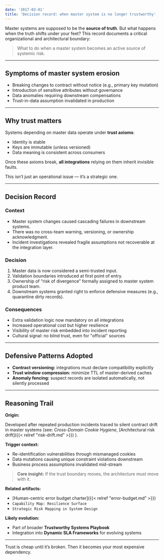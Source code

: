 ```yaml
---
date: '2017-03-01'
title: 'Decision record: when master system is no longer trustworthy'
---
```


Master systems are supposed to be the **source of truth**. But what happens when the truth shifts under your feet?
This record documents a critical organizational and architectural boundary:  

> What to do when a master system becomes an active source of systemic risk.

---

## Symptoms of master system erosion

- Breaking changes to contract without notice (e.g., primary key mutation)
- Introduction of sensitive attributes without governance
- Data anomalies requiring downstream compensations
- Trust-in-data assumption invalidated in production

---

## Why trust matters

Systems depending on master data operate under **trust axioms**:

- Identity is stable
- Keys are immutable (unless versioned)
- Data meaning is consistent across consumers

Once these axioms break, **all integrations** relying on them inherit invisible faults.

This isn’t just an operational issue — it’s a strategic one.

---

## Decision Record

### Context

- Master system changes caused cascading failures in downstream systems.
- There was no cross-team warning, versioning, or ownership acknowledgment.
- Incident investigations revealed fragile assumptions not recoverable at the integration layer.

### Decision

1. Master data is now considered a semi-trusted input.
2. Validation boundaries introduced at first point of entry.
3. Ownership of “risk of divergence” formally assigned to master system product team.
4. Downstream systems granted right to enforce defensive measures (e.g., quarantine dirty records).

### Consequences

- Extra validation logic now mandatory on all integrations
- Increased operational cost but higher resilience
- Visibility of master risk embedded into incident reporting
- Cultural signal: no blind trust, even for "official" sources

---

## Defensive Patterns Adopted

- **Contract versioning:** integrations must declare compatibility explicitly
- **Trust window compression:** minimize TTL of master-derived caches
- **Anomaly fencing:** suspect records are isolated automatically, not silently processed

---

## Reasoning Trail

**Origin:**

Developed after repeated production incidents traced to silent contract drift in master systems (see: 
*Cross-Domain Cookie Hygiene*, 
[Architectural risk drift]({{< relref "risk-drift.md" >}})
).

**Trigger context:**

- Re-identification vulnerabilities through mismanaged cookies  
- Data mutations causing unique constraint violations downstream  
- Business process assumptions invalidated mid-stream

> **Core insight:** If the trust boundary moves, the architecture must move with it.

**Related artifacts:** 

- [Human-centric error budget charter]({{< relref "error-budget.md" >}})
- `Capability Map: Resilience Surface`  
- `Strategic Risk Mapping in System Design`

**Likely evolution:**

- Part of broader **Trustworthy Systems Playbook**  
- Integration into **Dynamic SLA Frameworks** for evolving systems

---

Trust is cheap until it’s broken. Then it becomes your most expensive dependency.
